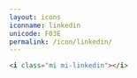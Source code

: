 ```yaml
---
layout: icons
iconname: linkedin
unicode: F03E
permalink: /icon/linkedin/
---
```


``` html
<i class="mi mi-linkedin"></i>
```
